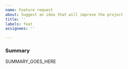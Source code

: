 ```yaml
---
name: Feature request
about: Suggest an idea that will improve the project
title: ''
labels: feat
assignees: ''

---
```


<!--
Please read the CONTRIBUTING.md guidelines to learn on which channels you can
seek for help and ask general questions:
https://github.com/yomorun/yomo/blob/master/CONTRIBUTING.md#where-to-seek-for-help
-->

### Summary

SUMMARY_GOES_HERE
